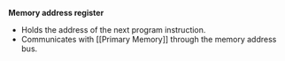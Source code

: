 **Memory address register**
- Holds the address of the next program instruction. 
- Communicates with [[Primary Memory]] through the memory address bus. 
